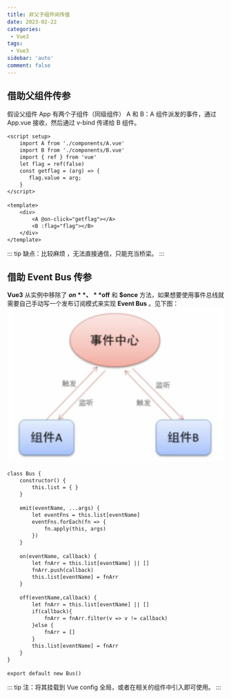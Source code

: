 ```yaml
---
title: 非父子组件间传值
date: 2023-02-22
categories: 
 - Vue3
tags: 
 - Vue3
sidebar: 'auto'
comment: false
---
```



## 借助父组件传参

假设父组件 App 有两个子组件（同级组件） A 和 B：A 组件派发的事件，通过 App.vue 接收，然后通过 v-bind 传递给 B 组件。

```vue
<script setup>
    import A from './components/A.vue'
    import B from './components/B.vue'
    import { ref } from 'vue'
    let flag = ref(false)
    const getflag = (arg) => {
       flag.value = arg;
    }
</script>

<template>
    <div>
        <A @on-click="getflag"></A>
        <B :flag="flag"></B>
    </div>
</template>
```

::: tip
缺点：比较麻烦 ，无法直接通信，只能充当桥梁。
:::

## 借助 Event Bus 传参

**Vue3** 从实例中移除了 **$on**、**$off** 和 **$once** 方法，如果想要使用事件总线就需要自己手动写一个发布订阅模式来实现 **Event Bus** 。见下图：
![EventBus](../../assets/image/Vue3/eventBus.png)

```JS
class Bus {
    constructor() {
        this.list = { }
    }

    emit(eventName, ...args) {
        let eventFns = this.list[eventName]
        eventFns.forEach(fn => {
            fn.apply(this, args)
        })
    }

    on(eventName, callback) {
        let fnArr = this.list[eventName] || []
        fnArr.push(callback)
        this.list[eventName] = fnArr
    }

    off(eventName,callback) {
        let fnArr = this.list[eventName] || []
        if(callback){ 
            fnArr = fnArr.filter(v => v != callback)
        }else { 
            fnArr = []
        }
        this.list[eventName] = fnArr
    }
}

export default new Bus()
```

::: tip
注：将其挂载到 Vue config 全局，或者在相关的组件中引入即可使用。
:::